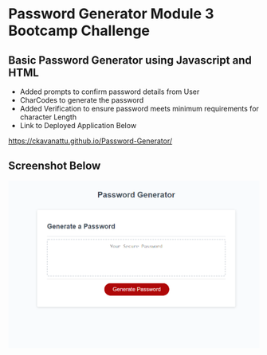 # Password Generator Module 3 Bootcamp Challenge

## Basic Password Generator using Javascript and HTML
* Added prompts to confirm password details from User
* CharCodes to generate the password
* Added Verification to ensure password meets minimum requirements for character Length
* Link to Deployed Application Below

https://ckavanattu.github.io/Password-Generator/

## Screenshot Below
![Sample Website](Image.png)

